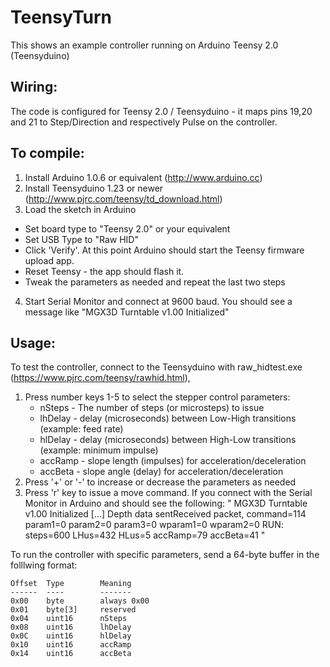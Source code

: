 # TeensyTurn

This shows an example controller running on Arduino Teensy 2.0 (Teensyduino)


Wiring:
-------
The code is configured for Teensy 2.0 / Teensyduino - it maps pins 19,20 and 21 to Step/Direction and respectively Pulse on the controller.

To compile:
----------
1. Install Arduino 1.0.6 or equivalent (http://www.arduino.cc)
2. Install Teensyduino 1.23 or newer (http://www.pjrc.com/teensy/td_download.html)
3. Load the sketch in Arduino
  - Set board type to "Teensy 2.0" or your equivalent
  - Set USB Type to "Raw HID"
  - Click 'Verify'. At this point Arduino should start the Teensy firmware upload app.
  - Reset Teensy - the app should flash it. 
  - Tweak the parameters as needed and repeat the last two steps 
4. Start Serial Monitor and connect at 9600 baud. You should see a message like "MGX3D Turntable v1.00 Initialized"

Usage:
--------
To test the controller, connect to the Teensyduino with raw_hidtest.exe (https://www.pjrc.com/teensy/rawhid.html), 

1. Press number keys 1-5 to select 
the stepper control parameters:
    - nSteps - The number of steps (or microsteps) to issue
    - lhDelay - delay (microseconds) between Low-High transitions (example: feed rate)
    - hlDelay - delay (microseconds) between High-Low transitions (example: minimum impulse)
    - accRamp - slope length (impulses) for acceleration/deceleration
    - accBeta - slope angle (delay) for acceleration/deceleration
2. Press '+' or '-' to increase or decrease the parameters as needed 
3. Press 'r' key to issue a move command. If you connect with the Serial Monitor in Arduino and should see the following:
    "
        MGX3D Turntable v1.00 Initialized
        [...]
        Depth data sentReceived packet, command=114 param1=0 param2=0 param3=0 wparam1=0 wparam2=0
        RUN:  steps=600 LHus=432 HLus=5 accRamp=79 accBeta=41
    "

To run the controller with specific parameters, send a 64-byte buffer in the folllwing format:

    Offset  Type        Meaning
    ------  ----        -------
    0x00    byte        always 0x00 
    0x01    byte[3]     reserved
    0x04    uint16      nSteps
    0x08    uint16      lhDelay
    0x0C    uint16      hlDelay
    0x10    uint16      accRamp
    0x14    uint16      accBeta
